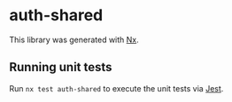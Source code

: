 # auth-shared

This library was generated with [Nx](https://nx.dev).

## Running unit tests

Run `nx test auth-shared` to execute the unit tests via [Jest](https://jestjs.io).
